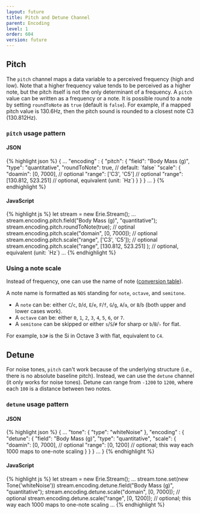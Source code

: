 ```yaml
---
layout: future
title: Pitch and Detune Channel
parent: Encoding
level: 1
order: 604
version: future
---
```


## Pitch

The `pitch` channel maps a data variable to a perceived frequency (high and low).
Note that a higher frequency value tends to be perceived as a higher note, but the pitch itself is not the only determinant of a frequency.
A `pitch` value can be written as a frequency or a note.
It is possible round to a note by setting `roundToNote` as `true` (default is `false`).
For example, if a mapped pitch value is 130.6Hz, then the pitch sound is rounded to a closest note C3 (130.812Hz).

### `pitch` usage pattern

<code-groups>
<code-group>
<h4>JSON</h4>
{% highlight json %}
{
  ...
  "encoding" : {
    "pitch": {
      "field": "Body Mass (g)",
      "type": "quantitative",
      "roundToNote": true, // default: `false`
      "scale": {
        "doamin": [0, 7000], // optional
        "range": ['C3', 'C5'] // optional
        "range": [130.812, 523.251] // optional, equivalent (unit: `Hz`)
      }
    }
  }
  ...
}
{% endhighlight %}
</code-group>
<code-group>
<h4>JavaScript</h4>
{% highlight js %}
let stream = new Erie.Stream();
...
stream.encoding.pitch.field("Body Mass (g)", "quantitative");
stream.encoding.pitch.roundToNote(true); // optinal
stream.encoding.pitch.scale("domain", [0, 7000]); // optional
stream.encoding.pitch.scale("range", ['C3', 'C5']); // optional
stream.encoding.pitch.scale("range", [130.812, 523.251] ); // optional, equivalent (unit: `Hz`)
...
{% endhighlight %}
</code-group>
</code-groups>

<!-- todo: example -->

### Using a note scale

Instead of frequency, one can use the name of note ([conversion table](https://pages.mtu.edu/~suits/notefreqs.html)).

A note name is formatted as `NOS` standing for `note`, `octave`, and `semitone`.

- A `note` can be: either `C`/`c`, `D`/`d`, `E`/`e`, `F`/`f`, `G`/`g`, `A`/`a`, or `B`/`b` (both upper and lower cases work).
- A `octave` can be: either `0`, `1`, `2`, `3`, `4`, `5`, `6`, or `7`.
- A `semitone` can be skipped or either `s`/`S`/`#` for sharp or `b`/`B`/`♭` for flat.

For example, `b3#` is the Si in Octave 3 with flat, equivalent to `C4`.

## Detune

For noise tones, `pitch` can't work because of the underlying structure (i.e., there is no absolute baseline pitch).
Instead, we can use the `detune` channel (it only works for noise tones).
Detune can range from `-1200` to `1200`, where each `100` is a distance between two notes.

### `detune` usage pattern

<code-groups>
<code-group>
<h4>JSON</h4>
{% highlight json %}
{
  ...
  "tone": {
    "type": "whiteNoise"
  },
  "encoding" : {
    "detune": {
      "field": "Body Mass (g)",
      "type": "quantitative",
      "scale": {
        "doamin": [0, 7000], // optional
        "range": [0, 1200] // optional; this way each 1000 maps to one-note scaling
      }
    }
  }
  ...
}
{% endhighlight %}
</code-group>
<code-group>
<h4>JavaScript</h4>
{% highlight js %}
let stream = new Erie.Stream();
...
stream.tone.set(new Tone('whiteNoise'))
stream.encoding.detune.field("Body Mass (g)", "quantitative");
stream.encoding.detune.scale("domain", [0, 7000]); // optional
stream.encoding.detune.scale("range", [0, 1200]); // optional; this way each 1000 maps to one-note scaling
...
{% endhighlight %}
</code-group>
</code-groups>

<!-- todo: example -->